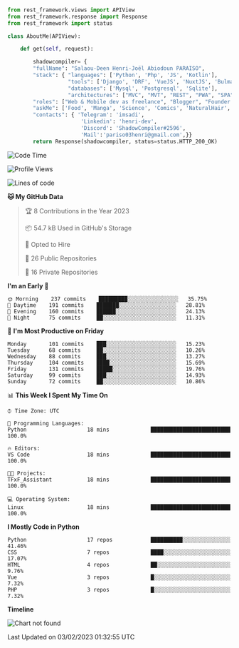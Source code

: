 ###
```python
from rest_framework.views import APIView
from rest_framework.response import Response
from rest_framework import status

class AboutMe(APIView):

    def get(self, request):

        shadowcompiler= {
        "fullName": "Salaou-Deen Henri-Joël Abiodoun PARAISO",
        "stack": { "languages": ['Python', 'Php', 'JS', 'Kotlin'],
                   "tools": ['Django', 'DRF', 'VueJS', 'NuxtJS', 'Bulma', 'Beufy'],
                   "databases": ['Mysql', 'Postgresql', 'Sqlite'],
                   "architectures": ["MVC", "MVT", "REST", "PWA", "SPA"]},        
        "roles": ["Web & Mobile dev as freelance", "Blogger", "Founder at @henrid3v", "Mentor"],
        "askMe": ['Food', 'Manga', 'Science', 'Comics', 'NaturalHair', 'Photography', 'Tech', 'Programming'],
        "contacts": { 'Telegram': 'imsadi',
                       'Linkedin': 'henri-dev',
                       'Discord': 'ShadowCompiler#2596',
                       'Mail':'pariso03henri@gmail.com',}}
        return Response(shadowcompiler, status=status.HTTP_200_OK)

```                    

<!--START_SECTION:waka-->
![Code Time](http://img.shields.io/badge/Code%20Time-429%20hrs%2049%20mins-blue)

![Profile Views](http://img.shields.io/badge/Profile%20Views-0-blue)

![Lines of code](https://img.shields.io/badge/From%20Hello%20World%20I%27ve%20Written-77%20Thousand%20lines%20of%20code-blue)

**🐱 My GitHub Data** 

> 🏆 8 Contributions in the Year 2023
 > 
> 📦 54.7 kB Used in GitHub's Storage 
 > 
> 💼 Opted to Hire
 > 
> 📜 26 Public Repositories 
 > 
> 🔑 16 Private Repositories  
 > 
**I'm an Early 🐤** 

```text
🌞 Morning    237 commits    █████████░░░░░░░░░░░░░░░░   35.75% 
🌆 Daytime    191 commits    ███████░░░░░░░░░░░░░░░░░░   28.81% 
🌃 Evening    160 commits    ██████░░░░░░░░░░░░░░░░░░░   24.13% 
🌙 Night      75 commits     ██░░░░░░░░░░░░░░░░░░░░░░░   11.31%

```
📅 **I'm Most Productive on Friday** 

```text
Monday       101 commits    ███░░░░░░░░░░░░░░░░░░░░░░   15.23% 
Tuesday      68 commits     ██░░░░░░░░░░░░░░░░░░░░░░░   10.26% 
Wednesday    88 commits     ███░░░░░░░░░░░░░░░░░░░░░░   13.27% 
Thursday     104 commits    ████░░░░░░░░░░░░░░░░░░░░░   15.69% 
Friday       131 commits    █████░░░░░░░░░░░░░░░░░░░░   19.76% 
Saturday     99 commits     ███░░░░░░░░░░░░░░░░░░░░░░   14.93% 
Sunday       72 commits     ██░░░░░░░░░░░░░░░░░░░░░░░   10.86%

```


📊 **This Week I Spent My Time On** 

```text
⌚︎ Time Zone: UTC

💬 Programming Languages: 
Python                   18 mins             █████████████████████████   100.0%

🔥 Editors: 
VS Code                  18 mins             █████████████████████████   100.0%

🐱‍💻 Projects: 
TFxF_Assistant           18 mins             █████████████████████████   100.0%

💻 Operating System: 
Linux                    18 mins             █████████████████████████   100.0%

```

**I Mostly Code in Python** 

```text
Python                   17 repos            ██████████░░░░░░░░░░░░░░░   41.46% 
CSS                      7 repos             ████░░░░░░░░░░░░░░░░░░░░░   17.07% 
HTML                     4 repos             ██░░░░░░░░░░░░░░░░░░░░░░░   9.76% 
Vue                      3 repos             █░░░░░░░░░░░░░░░░░░░░░░░░   7.32% 
PHP                      3 repos             █░░░░░░░░░░░░░░░░░░░░░░░░   7.32%

```


**Timeline**

![Chart not found](https://raw.githubusercontent.com/shadowcompiler/shadowcompiler/main/charts/bar_graph.png) 


 Last Updated on 03/02/2023 01:32:55 UTC
<!--END_SECTION:waka-->
